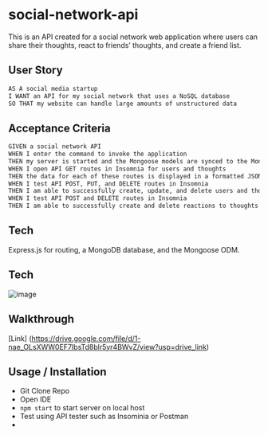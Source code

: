# social-network-api

This is an API created for a social network web application where users can share their thoughts, react to friends’ thoughts, and create a friend list.

## User Story

```md
AS A social media startup
I WANT an API for my social network that uses a NoSQL database
SO THAT my website can handle large amounts of unstructured data
```

## Acceptance Criteria

```md
GIVEN a social network API
WHEN I enter the command to invoke the application
THEN my server is started and the Mongoose models are synced to the MongoDB database
WHEN I open API GET routes in Insomnia for users and thoughts
THEN the data for each of these routes is displayed in a formatted JSON
WHEN I test API POST, PUT, and DELETE routes in Insomnia
THEN I am able to successfully create, update, and delete users and thoughts in my database
WHEN I test API POST and DELETE routes in Insomnia
THEN I am able to successfully create and delete reactions to thoughts and add and remove friends to a user’s friend list
```
## Tech
Express.js for routing, a MongoDB database, and the Mongoose ODM.

## Tech
![image](https://github.com/AshtonJ7/Tech-Corner/assets/62944042/11202a16-fab6-434e-8cd5-927f4dfb7a34)

## Walkthrough

[Link] (https://drive.google.com/file/d/1-nae_OLsXWW0EF7IbsTd8blr5yr4BWvZ/view?usp=drive_link)

## Usage / Installation

- Git Clone Repo
- Open IDE
- ``npm start`` to start server on local host
- Test using API tester such as Insominia or Postman
- 
